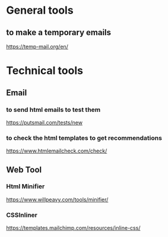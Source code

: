 <!-- TITLE: Tools -->
<!-- SUBTITLE: A quick summary of Tools -->

# General tools
## to make a temporary emails
https://temp-mail.org/en/


# Technical tools

## Email
### to send html emails to test them
https://putsmail.com/tests/new


### to check the html templates to get recommendations
https://www.htmlemailcheck.com/check/


## Web Tool
### Html Minifier
https://www.willpeavy.com/tools/minifier/

### CSSInliner
https://templates.mailchimp.com/resources/inline-css/
